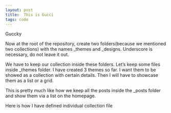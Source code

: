 ```yaml
---
layout: post
title:  This is Gucci
tags: code
---
```


Guccky

Now at the root of the repository, create two folders(because we mentioned two collections) with the names _themes and _designs. Underscore is necessary, do not leave it out.

We have to keep our collection inside these folders. Let’s keep some files inside _themes folder. I have created 3 themes so far. I want them to be showed as a collection with certain details. Then I will have to showcase them as a list or a grid.

<!--more-->

This is pretty much like how we keep all the posts inside the _posts folder and show them via a list on the homepage.

Here is how I have defined individual collection file


